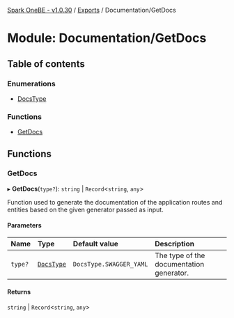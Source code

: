 [Spark OneBE - v1.0.30](../README.md) / [Exports](../modules.md) / Documentation/GetDocs

# Module: Documentation/GetDocs

## Table of contents

### Enumerations

- [DocsType](../enums/Documentation_GetDocs.DocsType.md)

### Functions

- [GetDocs](Documentation_GetDocs.md#getdocs)

## Functions

### GetDocs

▸ **GetDocs**(`type?`): `string` \| `Record`<`string`, `any`\>

Function used to generate the documentation of the application routes
and entities based on the given generator passed as input.

#### Parameters

| Name | Type | Default value | Description |
| :------ | :------ | :------ | :------ |
| `type?` | [`DocsType`](../enums/Documentation_GetDocs.DocsType.md) | `DocsType.SWAGGER_YAML` | The type of the documentation generator. |

#### Returns

`string` \| `Record`<`string`, `any`\>
